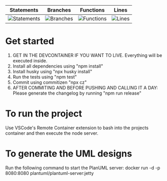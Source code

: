| Statements                  | Branches                | Functions                 | Lines             |
| --------------------------- | ----------------------- | ------------------------- | ----------------- |
| ![Statements](https://img.shields.io/badge/statements-68.29%25-red.svg) | ![Branches](https://img.shields.io/badge/branches-68.18%25-red.svg) | ![Functions](https://img.shields.io/badge/functions-50%25-red.svg) | ![Lines](https://img.shields.io/badge/lines-68.29%25-red.svg) |

# Get started
1. GET IN THE DEVCONTAINER IF YOU WANT TO LIVE. Everything will be executed inside.
2. Install all dependencies using "npm install"
3. Install husky using "npx husky install"
4. Run the tests using "npm test"
5. Commit using commitizen "npx cz"
6. AFTER COMMITING AND BEFORE PUSHING AND CALLING IT A DAY: Please generate the changelog by running "npm run release"

# To run the project
Use VSCode's Remote Container extension to bash into the projects container and then execute the node server.

# To generate the UML designs
Run the following command to start the PlanUML server: 
docker run -d -p 8080:8080 plantuml/plantuml-server:jetty
